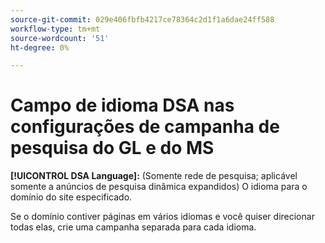 ```yaml
---
source-git-commit: 029e406fbfb4217ce78364c2d1f1a6dae24ff588
workflow-type: tm+mt
source-wordcount: '51'
ht-degree: 0%

---
```

# Campo de idioma DSA nas configurações de campanha de pesquisa do GL e do MS

**[!UICONTROL DSA Language]:** (Somente rede de pesquisa; aplicável somente a anúncios de pesquisa dinâmica expandidos) O idioma para o domínio do site especificado.

Se o domínio contiver páginas em vários idiomas e você quiser direcionar todas elas, crie uma campanha separada para cada idioma.
